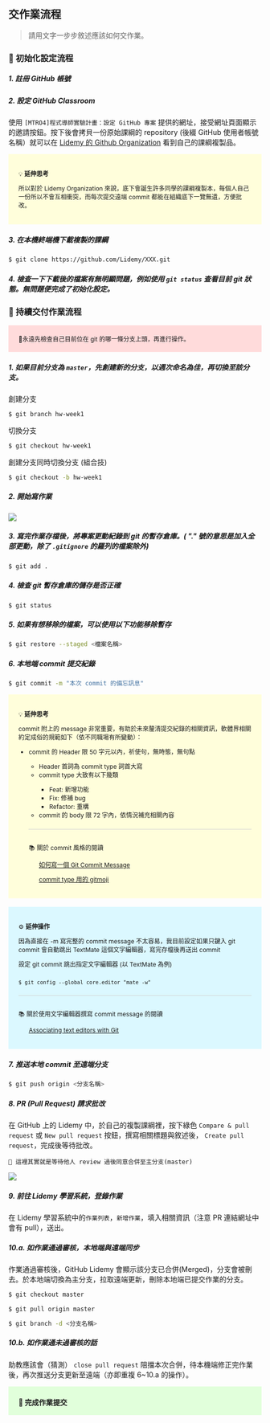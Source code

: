 ## 交作業流程

> 請用文字一步步敘述應該如何交作業。

### 🐣 初始化設定流程

##### 1. 註冊 GitHub 帳號

##### 2. 設定 GitHub Classroom

使用 `[MTRO4]程式導師實驗計畫：設定 GitHub 專案` 提供的網址，接受網址頁面顯示的邀請按鈕。按下後會拷貝一份原始課綱的 repository (後綴 GitHub 使用者帳號名稱）就可以在 [Lidemy 的 Github Organization](https://github.com/Lidemy) 看到自己的課綱複製品。

<div style="background-color:#fffedb; font-size:12px;padding:18px 20px;">
<p>💡 <strong>延伸思考</strong></p>

<p>所以對於 Lidemy Organization 來說，底下會誕生許多同學的課綱複製本，每個人自己一份所以不會互相衝突，而每次提交遠端 commit 都能在組織底下一覽無遺，方便批改。</p>
</div>

##### 3. 在本機終端機下載複製的課綱

```zsh
$ git clone https://github.com/Lidemy/XXX.git
```

##### 4. 檢查一下下載後的檔案有無明顯問題，例如使用 `git status` 查看目前 git 狀態。無問題便完成了初始化設定。

### 🐥 持續交付作業流程

<div style="background-color:#ffdbdb; font-size:12px;padding:18px 20px;">
🚨永遠先檢查自己目前位在 git 的哪一條分支上頭，再進行操作。
</div>

##### 1. 如果目前分支為 `master`，先創建新的分支，以週次命名為佳，再切換至該分支。

創建分支

```zsh
$ git branch hw-week1
```

切換分支

```zsh
$ git checkout hw-week1
```

創建分支同時切換分支 (組合技)

```zsh
$ git checkout -b hw-week1
```

##### 2. 開始寫作業

![](https://i.pinimg.com/originals/b5/2b/ce/b52bce6c50fd355d663bd667641a23a4.png)

##### 3. 寫完作業存檔後，將專案更動紀錄到 git 的暫存倉庫。( "." 號的意思是加入全部更動，除了 `.gitignore` 的羅列的檔案除外)

```zsh
$ git add .
```

##### 4. 檢查 git 暫存倉庫的儲存是否正確

```zsh
$ git status
```

##### 5. 如果有想移除的檔案，可以使用以下功能移除暫存

```zsh
$ git restore --staged <檔案名稱>
```

##### 6. 本地端 commit 提交紀錄

```zsh
$ git commit -m "本次 commit 的備忘訊息"
```

<div style="background-color:#fffedb; font-size:12px;padding:18px 20px;">
<p>💡 <strong>延伸思考</strong></p>
<p>commit 附上的 message 非常重要，有助於未來釐清提交紀錄的相關資訊，軟體界相關約定成俗的規範如下（依不同職場有所變動）：</p>

<ul>
<li>commit 的 Header 限 50 字元以內，祈使句，無時態，無句點</li>
<ul>
<li>Header 首詞為 commit type 詞首大寫</li>

<li>commit type 大致有以下幾類</li>
<ul>
<li>Feat: 新增功能</li>
<li>Fix: 修補 bug</li>
<li>Refactor: 重構</li>
</ul>
<li>commit 的 body 限 72 字內，依情況補充相關內容</li>
</ul>

<div style="border-top: 1px solid lightgray;margin-top:20px"></div>
<br/>
<p>📚 關於 commit 風格的閱讀</p>
<ul><a href="https://blog.louie.lu/2017/03/21/%E5%A6%82%E4%BD%95%E5%AF%AB%E4%B8%80%E5%80%8B-git-commit-message/">如何寫一個 Git Commit Message</a></ul>
<ul>
<a href="https://gitmoji.carloscuesta.me/?fbclid=IwAR3CjfnbR-mMCRazbahx1bibl_-QIz4WZNYXGzDwVVpC599yRGpJnA2wcbg">commit type 用的 gitmoji</a>
</ul>
</div>

<br/>

<div style="background-color:#dbf8ff; font-size:12px;padding:18px 20px;">
<p>⚙️ <strong>延伸操作</strong></p>
<p>因為直接在 -m 寫完整的 commit message 不太容易，我目前設定如果只鍵入 git commit 會自動跳出 TextMate 這個文字編輯器，寫完存檔後再送出 commit</p>

<p>設定 git commit 跳出指定文字編輯器 (以 TextMate 為例)</p>

<code>
$ git config --global core.editor "mate -w"
</code>

<div style="border-top: 1px solid lightgray;margin-top:20px"></div>
<br/>
<p>📚 關於使用文字編輯器撰寫 commit message 的閱讀</p>
<ul><a href="https://help.github.com/en/github/using-git/associating-text-editors-with-git#using-textmate-as-your-editor">Associating text editors with Git</a></ul>
</div>

##### 7. 推送本地 commit 至遠端分支

```zsh
$ git push origin <分支名稱>
```

##### 8. PR (Pull Request) 請求批改

在 GitHub 上的 Lidemy 中，於自己的複製課綱裡，按下綠色 `Compare & pull request` 或 `New pull request` 按鈕，撰寫相關標題與敘述後， `Create pull request`，完成後等待批改。

```
🤔 這裡其實就是等待他人 review 過後同意合併至主分支(master)
```

![](https://i.pinimg.com/originals/b5/2b/ce/b52bce6c50fd355d663bd667641a23a4.png)

##### 9. 前往 Lidemy 學習系統，登錄作業

在 Lidemy 學習系統中的`作業列表`，`新增作業`，填入相關資訊（注意 PR 連結網址中會有 pull），送出。

##### 10.a. 如作業通過審核，本地端與遠端同步

作業通過審核後，GitHub Lidemy 會顯示該分支已合併(Merged)，分支會被刪去。於本地端切換為主分支，拉取遠端更新，刪除本地端已提交作業的分支。

```zsh
$ git checkout master
```

```zsh
$ git pull origin master
```

```zsh
$ git branch -d <分支名稱>
```

##### 10.b. 如作業通未過審核的話

助教應該會（猜測） `close pull request` 阻擋本次合併，待本機端修正完作業後，再次推送分支更新至遠端（亦即重複 6~10.a 的操作）。

<div style="background-color:#e1ffdb; font-size:12px;padding:2px 20px;">
<h3>🎉 完成作業提交</h3>
</div>
